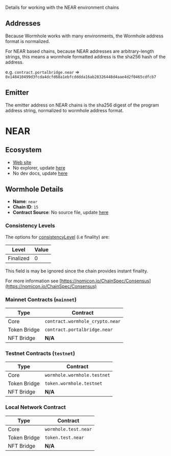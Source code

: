 Details for working with the NEAR environment chains

## Addresses

Because Wormhole works with many environments, the Wormhole address format is normalized.

For NEAR based chains, because NEAR addresses are arbitrary-length strings, this means a wormhole formatted address is the sha256 hash of the address.

e.g. `contract.portalbridge.near` => `0x148410499d3fcda4dcfd68a1ebfcdddda16ab28326448d4aae4d2f0465cdfcb7`

## Emitter 

The emitter address on NEAR chains is the sha256 digest of the program address string, normalized to wormhole address format.


<!--NEAR_CHAIN_DETAILS-->

# NEAR

## Ecosystem

- [Web site](https://near.org/)
- No explorer, update [here](https://github.com/wormhole-foundation/docs.wormhole.com/blob/main/scripts/src/chains/near.json)
- No dev docs, update [here](https://github.com/wormhole-foundation/docs.wormhole.com/blob/main/scripts/src/chains/near.json)

## Wormhole Details

- **Name**: `near`
- **Chain ID**: `15`
- **Contract Source**: No source file, update [here](https://github.com/wormhole-foundation/docs.wormhole.com/blob/main/scripts/src/chains/near.json)

### Consistency Levels

The options for [consistencyLevel](../../components/core-contracts.md#consistencylevel) (i.e finality) are:

|Level|Value|
|-----|-----|
|Finalized|0|

This field is may be ignored since the chain provides instant finality.


For more information see [https://nomicon.io/ChainSpec/Consensus](https://nomicon.io/ChainSpec/Consensus)


### Mainnet Contracts (<code>mainnet</code>)

|Type|Contract|
|----|--------|
|Core|`contract.wormhole_crypto.near`|
|Token Bridge|`contract.portalbridge.near`|
|NFT Bridge|**N/A**|

### Testnet Contracts (<code>testnet</code>)

|Type|Contract|
|----|--------|
|Core|`wormhole.wormhole.testnet`|
|Token Bridge|`token.wormhole.testnet`|
|NFT Bridge|**N/A**|

### Local Network Contract

|Type|Contract|
|----|--------|
|Core|`wormhole.test.near`|
|Token Bridge|`token.test.near`|
|NFT Bridge|**N/A**|
  

<!--NEAR_CHAIN_DETAILS-->
